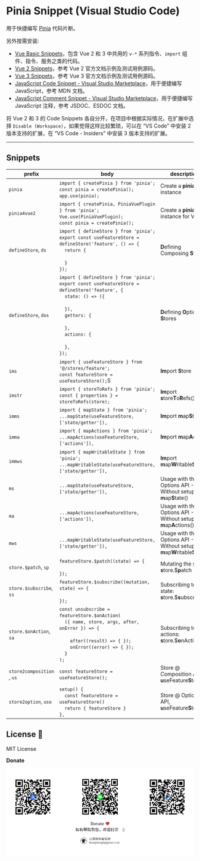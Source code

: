 # Pinia Snippet (Visual Studio Code)

用于快捷编写 [Pinia](https://pinia.vuejs.org/) 代码片断。

另外按需安装:

- [Vue Basic Snippets](https://marketplace.visualstudio.com/items?itemName=NicholasHsiang.vscode-vue-basic-snippets)，包含 Vue 2 和 3 中共用的 `v-*` 系列指令、`import` 组件、指令、服务之类的代码。
- [Vue 2 Snippets](https://marketplace.visualstudio.com/items?itemName=NicholasHsiang.vscode-vue2-snippets)，参考 Vue 2 官方文档示例及测试用例源码。
- [Vue 3 Snippets](https://marketplace.visualstudio.com/items?itemName=NicholasHsiang.vscode-vue3-snippets)，参考 Vue 3 官方文档示例及测试用例源码。
- [JavaScript Code Snippet - Visual Studio Marketplace](https://marketplace.visualstudio.com/items?itemName=NicholasHsiang.vscode-javascript-snippet)，用于便捷编写 JavaScript，参考 MDN 文档。
- [JavaScript Comment Snippet - Visual Studio Marketplace](https://marketplace.visualstudio.com/items?itemName=NicholasHsiang.vscode-javascript-comment)，用于便捷编写 JavaScript 注释，参考 JSDOC、ESDOC 文档。

将 Vue 2 和 3 的 Code Snippets 各自分开，在项目中根据实际情况，在扩展中选择 `Disable (Workspace)`，如果觉得这样比较繁琐，可以在 “VS Code” 中安装 2 版本支持的扩展，在 “VS Code - Insiders” 中安装 3 版本支持的扩展。

---

## Snippets

| prefix                     | body                                                                                                                                                                                                                                            | description                                                                   |
|----------------------------|-------------------------------------------------------------------------------------------------------------------------------------------------------------------------------------------------------------------------------------------------|-------------------------------------------------------------------------------|
| `pinia`                    | `import { createPinia } from 'pinia';`<br> `const pinia = createPinia();`<br> `app.use(pinia);`                                                                                                                                                 | Create a **pinia** instance                                                   |
| `pinia4vue2`               | `import { createPinia, PiniaVuePlugin } from 'pinia';`<br> `Vue.use(PiniaVuePlugin);`<br> `const pinia = createPinia();`                                                                                                                        | Create a **pinia** instance for Vue 2                                         |
| `defineStore`, `ds`        | `import { defineStore } from 'pinia';`<br> `export const useFeatureStore = defineStore('feature', () => {`<br> `  return {`<br> `    `<br> `  }`<br> `});`                                                                                      | **D**efining Composing **S**tores                                             |
| `defineStore`, `dos`       | `import { defineStore } from 'pinia';`<br> `export const useFeatureStore = defineStore('feature', {`<br> `  state: () => ({`<br> `    `<br> `  }),`<br> `  getters: {`<br> `    `<br> `  },`<br> `  actions: {`<br> `    `<br> `  },`<br> `});` | **D**efining **O**ption **S**tores                                            |
| `ims`                      | `import { useFeatureStore } from '@/stores/feature';`<br> `const featureStore = useFeatureStore();`S                                                                                                                                            | **Im**port **S**tore                                                          |
| `imstr`                    | `import { storeToRefs } from 'pinia';`<br> `const { properties } = storeToRefs(store);`                                                                                                                                                         | **Im**port **s**tore**T**o**R**efs()                                          |
| `imms`                     | `import { mapState } from 'pinia';`<br> `...mapState(useFeatureStore, ['state/getter']),`                                                                                                                                                       | **Im**port **m**ap**S**tate                                                   |
| `imma`                     | `import { mapActions } from 'pinia';`<br> `...mapActions(useFeatureStore, ['actions']),`                                                                                                                                                        | **Im**port **m**ap**A**ctions                                                 |
| `immws`                    | `import { mapWritableState } from 'pinia';`<br>`...mapWritableState(useFeatureStore, ['state/getter']),`                                                                                                                                        | **Im**port **m**ap**W**ritable**S**tate                                       |
| `ms`                       | `...mapState(useFeatureStore, ['state/getter']),`                                                                                                                                                                                               | Usage with the Options API - Without setup() - **m**ap**S**tate()             |
| `ma`                       | `...mapActions(useFeatureStore, ['actions']),`                                                                                                                                                                                                  | Usage with the Options API - Without setup() - **m**ap**A**ctions()           |
| `mws`                      | `...mapWritableState(useFeatureStore, ['state/getter']),`                                                                                                                                                                                       | Usage with the Options API - Without setup() - **m**ap**W**ritable**S**tate() |
| `store.$patch`, `sp`       | `featureStore.$patch((state) => {`<br> `  `<br> `});`                                                                                                                                                                                           | Mutating the state: **s**tore.$**p**atch                                      |
| `store.$subscribe`, `ss`   | `featureStore.$subscribe((mutation, state) => {`<br> `  `<br> `});`                                                                                                                                                                             | Subscribing to state: **s**tore.$**s**ubscribe                                |
| `store.$onAction`, `sa`    | `const unsubscribe = featureStore.$onAction(`<br> `  ({ name, store, args, after, onError }) => {`<br> `    `<br> `    after((result) => { });`<br> `    onError((error) => { });`<br> `  }`<br> `);`                                           | Subscribing to actions: **s**tore.$**o**nAction                               |
| `store2composition `, `us` | `const featureStore = useFeatureStore();`                                                                                                                                                                                                       | Store @ Composition API, **u**seFeature**S**tore                              |
| `store2option`, `uso`      | `setup() {`<br> `  const featureStore = useFeatureStore()`<br> `  return { featureStore }`<br> `},`                                                                                                                                             | Store @ Options API, **u**seFeature**S**tore                                  |

## License 📃

MIT License

**Donate**

![xianghongai@gmail.com](https://raw.githubusercontent.com/caringrun/assets/master/donate.png)

